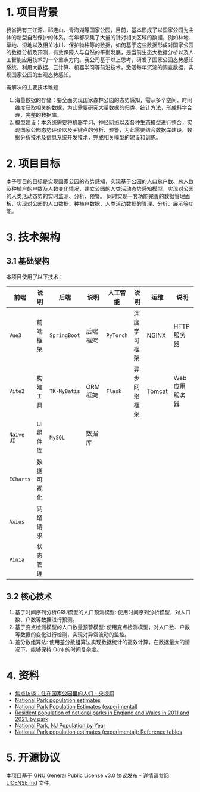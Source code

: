 # 1. 项目背景

我省拥有三江源、祁连山、青海湖等国家公园，目前，基本形成了以国家公园为主体的新型自然保护的体系，每年都采集了大量的针对相关区域的数据，例如林地、草地、湿地以及相关冰川、保护物种等的数据，如何基于这些数据形成对国家公园的数据分析及预测，有效保障人与自然的平衡发展，是当前生态大数据分析以及人工智能应用技术的一个重点方向。我公司基于以上思考，研发了国家公园态势感知系统，利用大数据、云计算、机器学习等前沿技术，激活每年沉淀的调查数据，实现国家公园的宏观态势感知。

需解决的主要技术难题

1. 海量数据的存储：要全面实现国家森林公园的态势感知，需从多个空间、时间维度获取相关的数据，为此需要研究大量数据的归类、统计方法，形成科学合理、完整的数据库。
2. 模型建设：本系统需要将机器学习、神经网络以及各种生态模型进行整合，实现国家公园态势评价以及关键点的分析、预警，为此需要结合数据库建设、数据分析技术及信息系统开发技术，完成相关模型的建设和训练。

# 2. 项目目标

本子项目的目标是实现国家公园的态势感知，实现基于公园的人口总户数、总人数及种植户的户数及人数变化情况，建立公园的人类活动态势感知模型，实现对公园的人类活动态势的实时监测、分析、预警。
同时实现一套功能完善的数据管理面板，实现对公园的人口数据、种植户数据、人类活动数据的管理、分析、展示等功能。

# 3. 技术架构

## 3.1 基础架构

本项目使用了以下技术：

| 前端         | 说明    | 后端           | 说明    | 人工智能      | 说明     | 运维     | 说明       |
|------------|-------|--------------|-------|-----------|--------|--------|----------|
| `Vue3`     | 前端框架  | `SpringBoot` | 后端框架  | `PyTorch` | 深度学习框架 | NGINX  | HTTP服务器  |
| `Vite2`    | 构建工具  | `TK-MyBatis` | ORM框架 | `Flask`   | 异步网络框架 | Tomcat | Web应用服务器 |
| `Naive UI` | UI组件库 | `MySQL`      | 数据库   |           |        |        |          |
| `ECharts`  | 数据可视化 |              |       |           |        |        |          |
| `Axios`    | 网络请求  |              |       |           |        |        |          |
| `Pinia`    | 状态管理  |              |       |           |        |        |          |

## 3.2 核心技术

1. 基于时间序列分析GRU模型的人口预测模型: 使用时间序列分析模型，对人口数、户数等数据进行预测。
2. 基于变点检测模型的人口数量预警模型: 使用变点检测模型，对人口数、户数等数据的变化进行检测，实现对异常波动的监控。
3. 差分数组算法: 使用差分数组算法实现数据统计的高效计算，在数据量大的情况下，能够保持 O(n) 的时间复杂度。

# 4. 资料

- [焦点访谈：住在国家公园里的人们 - 央视网](https://news.cctv.com/2021/05/27/ARTICSH5SyXlKHTDZTrnhbuJ210527.shtml)
- [National Park population estimates](https://www.ons.gov.uk/peoplepopulationandcommunity/populationandmigration/populationestimates/datasets/nationalparkmidyearpopulationestimatesexperimental)
- [National Park Population Estimates (experimental) ](https://www.data.gov.uk/dataset/ac92a0d6-89fb-4e43-92d9-820a1e9ab296/national-park-population-estimates-experimental)
- [Resident population of national parks in England and Wales in 2011 and 2021, by park](https://www.statista.com/statistics/1405883/national-parks-residents-england-wales/)
- [National Park, NJ Population by Year](https://www.neilsberg.com/insights/national-park-nj-population-by-year/)
- [National Park population estimates (experimental): Reference tables](https://cy.ons.gov.uk/peoplepopulationandcommunity/populationandmigration/populationestimates/datasets/nationalparkpopulationestimatesexperimentalreferencetables)

# 5. 开源协议

本项目基于 GNU General Public License v3.0 协议发布 - 详情请参阅 [LICENSE.md](LICENSE.txt) 文件。

